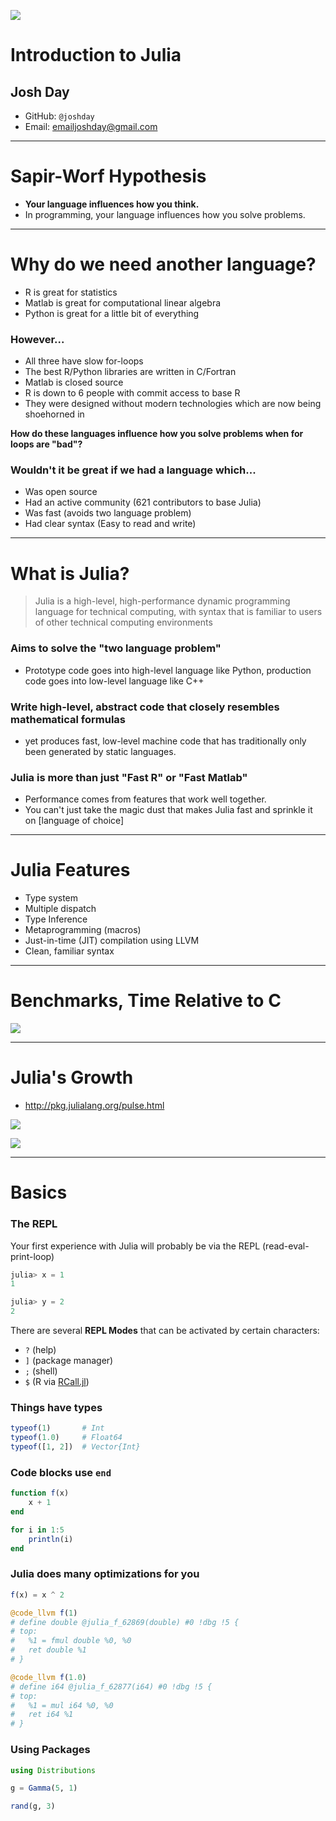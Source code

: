 ![](https://a248.e.akamai.net/secure.meetupstatic.com/photos/event/7/c/8/0/highres_328291872.jpeg)

# Introduction to Julia

## Josh Day

- GitHub: `@joshday`
- Email: emailjoshday@gmail.com

---

# Sapir-Worf Hypothesis
- **Your language influences how you think.**
- In programming, your language influences how you solve problems.

---

# Why do we need another language?

- R is great for statistics
- Matlab is great for computational linear algebra
- Python is great for a little bit of everything

### However...
- All three have slow for-loops
- The best R/Python libraries are written in C/Fortran
- Matlab is closed source
- R is down to 6 people with commit access to base R
- They were designed without modern technologies which are now being shoehorned in

**How do these languages influence how you solve problems when for loops are "bad"?**

### Wouldn't it be great if we had a language which...
- Was open source
- Had an active community (621 contributors to base Julia)
- Was fast (avoids two language problem)
- Had clear syntax (Easy to read and write)

---

# What is Julia?
> Julia is a high-level, high-performance dynamic programming language for technical computing, with syntax that is familiar to users of other technical computing environments

### Aims to solve the "two language problem"
- Prototype code goes into high-level language like Python, production code goes into low-level language like C++

### Write high-level, abstract code that closely resembles mathematical formulas
- yet produces fast, low-level machine code that has traditionally only been generated by static languages.

### Julia is more than just "Fast R" or "Fast Matlab"
- Performance comes from features that work well together.  
- You can't just take the magic dust that makes Julia fast and sprinkle it on [language of choice]

---

# Julia Features

- Type system
- Multiple dispatch
- Type Inference
- Metaprogramming (macros)
- Just-in-time (JIT) compilation using LLVM
- Clean, familiar syntax

---

# Benchmarks, Time Relative to C

![](https://julialang.org/images/benchmarks.svg)

---

# Julia's Growth

- http://pkg.julialang.org/pulse.html

![](http://pkg.julialang.org/img/allver.svg)

![](http://pkg.julialang.org/img/stars.svg)


---

# Basics

### The REPL

Your first experience with Julia will probably be via the REPL (read-eval-print-loop)

```julia
julia> x = 1
1

julia> y = 2
2
```

There are several **REPL Modes** that can be activated by certain characters:

- `?` (help)
- `]` (package manager)
- `;` (shell)
- `$` (R via [RCall.jl](https://github.com/JuliaInterop/RCall.jl))

### Things have types

```julia
typeof(1)       # Int
typeof(1.0)     # Float64
typeof([1, 2])  # Vector{Int}
```

### Code blocks use `end`

```julia
function f(x)
    x + 1
end
```

```julia
for i in 1:5
    println(i)
end
```

### Julia does many optimizations for you

```julia
f(x) = x ^ 2

@code_llvm f(1)
# define double @julia_f_62869(double) #0 !dbg !5 {
# top:
#   %1 = fmul double %0, %0
#   ret double %1
# }

@code_llvm f(1.0)
# define i64 @julia_f_62877(i64) #0 !dbg !5 {
# top:
#   %1 = mul i64 %0, %0
#   ret i64 %1
# }
```

### Using Packages

```julia
using Distributions

g = Gamma(5, 1)

rand(g, 3)
```